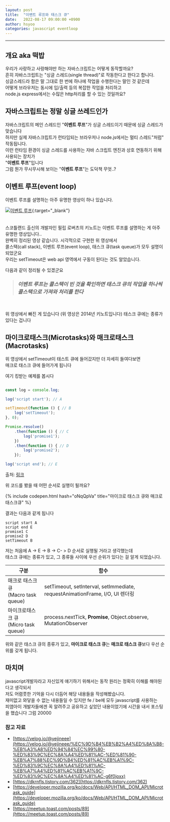 ```yaml
---
layout: post
title:  "이벤트 루프와 태스크 큐"
date:   2022-08-17 09:00:00 +0900
author: hsyoo
categories: javascript eventloop
---
```

<hr/>

## 개요 aka 떡밥
우리가 사랑하고 사랑해야만 하는 자바스크립트는 어떻게 동작할까요?  
흔히 자바스크립트는 "싱글 스레드(single thread)"로 작동한다고 한다고 합니다.  
싱글스레드라 함은 말 그대로 한 번에 하나에 작업을 수행한다는 말인 것 같은데  
어떻게 브라우저는 동시에 입/출력 등의 복잡한 작업을 처리하고   
node.js express에서는 수많은 http처리를 할 수 있는 것일까요? 

## 자바스크립트는 정말 싱글 쓰레드인가

자바스크립트의 메인 스레드인 "**이벤트 루프**"가 싱글 스레드이기 때문에 싱글 스레드가 맞습니다  
하지만 실제 자바스크립트가 런타임되는 브라우저나 node.js에서는 멀티 스레드"처럼" 작동됩니다.  
이런 런타임 환경이 싱글 스레드를 사용하는 자바 스크립트 엔진과 상호 연동하기 위해 사용되는 장치가  
"**이벤트 루프**"입니다  
그럼 뭔가 무시무시해 보이는 "**이벤트 루프**"는 도덕책 무엇..?

## 이벤트 루프(event loop)

이벤트 루프를 설명하는 아주 유명한 영상이 하나 있습니다.  

[![이벤트 루프](https://img.youtube.com/vi/8aGhZQkoFbQ/0.jpg)](https://www.youtube.com/watch?v=8aGhZQkoFbQ){:target="_blank"}
<br/>
<br/>
<br/>
스코틀랜드 출신의 개발자인 필립 로버츠의 키노트는 이벤트 루프를 설명하는 게 아주 유명한 영상입니다..  
완벽히 정리된 영상 같습니다. 시각적으로 구현한 위 영상에서  
콜스택(call stack), 이벤트 루프(event loop), 태스크 큐(task queue)가 모두 설명이 되었군요  
우리는 setTimeout은 web api 영역에서 구동이 된다는 것도 알았습니다.

다음과 같이 정리될 수 있겠군요
> ### _이벤트 루프는 콜스택이 빈 것을 확인하면 태스크 큐의 작업을 하나씩 콜스택으로 가져와 처리를 한다_ ###

<br/>

위 영상에서 빠진 게 있습니다 (위 영상은 2014년 키노트입니다)
태스크 큐에는 종류가 있다는 겁니다  

## 마이크로태스크(Microtasks)와 매크로태스크(Macrotasks)

위 영상에서 setTimeout이 태스트 큐에 들어갔지만 더 자세히 들여다보면  
매크로 태스크 큐에 들어가게 됩니다  

여기 킹받는 예제를 봅시다

```javascript

const log = console.log;

log('script start'); // A

setTimeout(function () { // B
    log('setTimeout');
}, 0);

Promise.resolve()
    .then(function () { // C
        log('promise1');
    })
    .then(function () { // D
        log('promise2');
    });

log('script end'); // E
```
출처: [링크](https://velog.io/@yejineee/%EC%9D%B4%EB%B2%A4%ED%8A%B8-%EB%A3%A8%ED%94%84%EC%99%80-%ED%83%9C%EC%8A%A4%ED%81%AC-%ED%81%90-%EB%A7%88%EC%9D%B4%ED%81%AC%EB%A1%9C-%ED%83%9C%EC%8A%A4%ED%81%AC-%EB%A7%A4%ED%81%AC%EB%A1%9C-%ED%83%9C%EC%8A%A4%ED%81%AC-g6f0joxx)

위 코드를 봤을 때 어떤 순서로 실행이 될까요?

{% include codepen.html hash="oNqQpVa" title="마이크로 태스크 큐와 매크로 태스크큐" %}

결과는 다음과 같게 됩니다

```
script start A
script end E
promise1 C
promise2 D
setTimeout B

```

저는 처음에 A -> E -> B -> C- > D 순서로 실행될 거라고 생각했는데  
태스크 큐에는 종류가 있고, 그 종류들 사이에 우선 순위가 있다는 걸 알게 되었습니다.  

|구분|함수|
|---|---|
|매크로 태스크 큐<br/>(Macro task queue)|setTimeout, setInterval, setImmediate, requestAnimationFrame, I/O, UI 렌더링|
|마이크로태스크 큐<br/>(Micro task queue)|process.nextTick, **Promise**, Object.observe, MutationObserver|

위와 같은 태스크 큐의 종류가 있고,
**마이크로 태스크 큐**는 **매크로 태스크 큐**보다 우선 순위를 갖게 됩니다.

## 마치며
javascript개발자라고 자신있게 얘기하기 위해서는 동작 원리는 정확히 이해를 해야된다고 생각되서  
저도 어렴풋한 기억을 다시 더듬어 해당 내용들을 작성해봤습니다.  
재미없고 와닿을 수 없는 내용들일 수 있지만 fe / be에 모두 javascript를 사용하는  
피앰아이 개발자들에겐 꼭 알려주고 공유하고 싶었던 내용이었기에 시간을 내서 포스팅을 했습니다
그럼 20000

### 참고 자료
 - [https://velog.io/@yejineee](https://velog.io/@yejineee/%EC%9D%B4%EB%B2%A4%ED%8A%B8-%EB%A3%A8%ED%94%84%EC%99%80-%ED%83%9C%EC%8A%A4%ED%81%AC-%ED%81%90-%EB%A7%88%EC%9D%B4%ED%81%AC%EB%A1%9C-%ED%83%9C%EC%8A%A4%ED%81%AC-%EB%A7%A4%ED%81%AC%EB%A1%9C-%ED%83%9C%EC%8A%A4%ED%81%AC-g6f0joxx)
 - [https://dkrnfls.tistory.com/362](https://dkrnfls.tistory.com/362)
 - [https://developer.mozilla.org/ko/docs/Web/API/HTML_DOM_API/Microtask_guide](https://developer.mozilla.org/ko/docs/Web/API/HTML_DOM_API/Microtask_guide)
 - [https://meetup.toast.com/posts/89](https://meetup.toast.com/posts/89)
